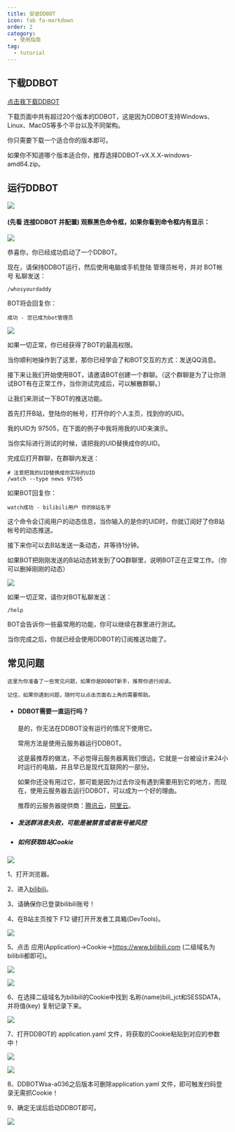 ```yaml
---
title: 安装DDBOT
icon: fab fa-markdown
order: 2
category:
  - 使用指南
tag:
  - tutorial
---
```


 ## 下载DDBOT

[点击我下载DDBOT](https://github.com/cnxysoft/DDBOT-WSa/releases)

  下载页面中共有超过20个版本的DDBOT，这是因为DDBOT支持Windows、Linux、MacOS等多个平台以及不同架构。

  你只需要下载一个适合你的版本即可。

  如果你不知道哪个版本适合你，推荐选择DDBOT-vX.X.X-windows-amd64.zip。

 ## 运行DDBOT

![](../img/运行DDBOT.png)

 #### (先看 **连接DDBOT** 并配置) 观察黑色命令框，如果你看到命令框内有显示：

![](../img/DDBOT.png)

恭喜你，你已经成功启动了一个DDBOT。

现在，请保持DDBOT运行，然后使用电脑或手机登陆 管理员帐号，并对 BOT帐号 私聊发送：

```
/whosyourdaddy
```
BOT将会回复你：

```
成功 - 您已成为bot管理员
```
  
![](../img/错误DDBOT.png)

如果一切正常，你已经获得了BOT的最高权限。

当你顺利地操作到了这里，那你已经学会了和BOT交互的方式：发送QQ消息。

接下来让我们开始使用BOT，请邀请BOT创建一个群聊。（这个群聊是为了让你测试BOT有在正常工作，当你测试完成后，可以解散群聊。）

让我们来测试一下BOT的推送功能。

首先打开B站，登陆你的帐号，打开你的个人主页，找到你的UID。

我的UID为 97505，在下面的例子中我将用我的UID来演示。

当你实际进行测试的时候，请把我的UID替换成你的UID。

完成后打开群聊，在群聊内发送：

```
# 注意把我的UID替换成你实际的UID
/watch --type news 97505
```

如果BOT回复你：
```
watch成功 - bilibili用户 你的B站名字
```

这个命令会订阅用户的动态信息，当你输入的是你的UID时，你就订阅好了你B站帐号的动态推送。

接下来你可以去B站发送一条动态，并等待1分钟。

如果BOT把刚刚发送的B站动态转发到了QQ群聊里，说明BOT正在正常工作。（你可以删掉刚刚的动态）


![](../img/如果DDBOT.png)

如果一切正常，请你对BOT私聊发送：

```
/help
```

BOT会告诉你一些最常用的功能，你可以继续在群里进行测试。

当你完成之后，你就已经会使用DDBOT的订阅推送功能了。


 ## 常见问题
    这里为你准备了一些常见问题，如果你是DDBOT新手，推荐你进行阅读。

    记住，如果你遇到问题，随时可以点击页面右上角的需要帮助。

 - #### DDBOT需要一直运行吗？
     是的，你无法在DDBOT没有运行的情况下使用它。

     常用方法是使用云服务器运行DDBOT。

     这是最推荐的做法，不必觉得云服务器离我们很远，它就是一台被设计来24小时运行的电脑，并且早已是现代互联网的一部分。

     如果你还没有用过它，那可能是因为过去你没有遇到需要用到它的地方，而现在，使用云服务器去运行DDBOT，可以成为一个好的理由。

     推荐的云服务器提供商：[腾讯云](https://cloud.tencent.com/)，[阿里云](https://cn.aliyun.com/)。

 - ##### 发送群消息失败，可能是被禁言或者账号被风控

 - ##### 如何获取B站Cookie

![](../img/提示DDBOT.png)

1、打开浏览器。

2、进入[bilibili](https://www.bilibili.com/)。

3、请确保你已登录bilibili账号！

4、在B站主页按下 F12 键打开开发者工具箱(DevTools)。

![](../img/01_devtools.34d9a605.png)


5、点击 应用(Application)->Cookie->https://www.bilibili.com (二级域名为bilibili都即可)。

![](../img/02_get_cookie.6825fd3e.png)

![](../img/提示cookie.png)

6、在选择二级域名为bilibili的Cookie中找到 名称(name)bili_jct和SESSDATA，并将值(key) 复制记录下来。

![](../img/警告cookie.png)

7、打开DDBOT的 application.yaml 文件，将获取的Cookie粘贴到对应的参数中！

![](../img/下载.png)

![](../img/警告ck.png)

8、DDBOTWsa-a036之后版本可删除application.yaml 文件，即可触发扫码登录无需抓Cookie！

9、确定无误后启动DDBOT即可。

![](../img/错误ck.png)


